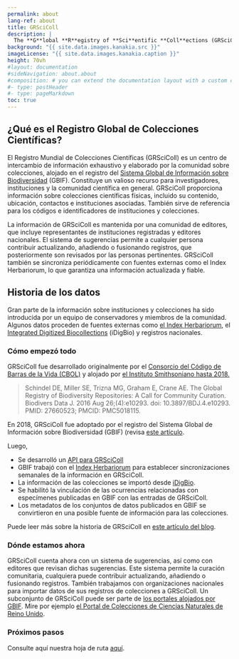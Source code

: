 ```yaml
---
permalink: about
lang-ref: about
title: GRSciColl
description: |
  The **G**lobal **R**egistry of **Sci**entific **Coll**ections (GRSciColl) is a comprehensive repository of information about scientific collections. El Registro Global de Colecciones Científicas (GRSciColl) es un centro de intercambio de información exhaustivo y comunitario sobre colecciones científicas, que se basa en los esfuerzos previos desarrollados por el Consorcio del Código de Barras de la Vida (CBOL).
background: "{{ site.data.images.kanakia.src }}"
imageLicense: "{{ site.data.images.kanakia.caption }}"
height: 70vh
#layout: documentation
#sideNavigation: about.about
#composition: # you can extend the documentation layout with a custom composition
#- type: postHeader
#- type: pageMarkdown
toc: true
---
```


## ¿Qué es el Registro Global de Colecciones Científicas?

El Registro Mundial de Colecciones Científicas (GRSciColl) es un centro de intercambio de información exhaustivo y elaborado por la comunidad sobre colecciones, alojado en el registro del [Sistema Global de Información sobre Biodiversidad](https://www.gbif.org/) (GBIF). Constituye un valioso recurso para investigadores, instituciones y la comunidad científica en general. GRSciColl proporciona información sobre colecciones científicas físicas, incluido su contenido, ubicación, contactos e instituciones asociadas. También sirve de referencia para los códigos e identificadores de instituciones y colecciones.

La información de GRSciColl es mantenida por una comunidad de editores, que incluye representantes de instituciones registradas y editores nacionales. El sistema de sugerencias permite a cualquier persona contribuir actualizando, añadiendo o fusionando registros, que posteriormente son revisados por las personas pertinentes. GRSciColl también se sincroniza periódicamente con fuentes externas como el Index Herbariorum, lo que garantiza una información actualizada y fiable.


## Historia de los datos

Gran parte de la información sobre instituciones y colecciones ha sido introducida por un equipo de conservadores y miembros de la comunidad. Algunos datos proceden de fuentes externas como [el Index Herbariorum](https://sweetgum.nybg.org/science/ih/), el [Integrated Digitized Biocollections](https://www.idigbio.org/) (iDigBio) y registros nacionales.

### Cómo empezó todo

GRSciColl fue desarrollado originalmente por el [Consorcio del Código de Barras de la Vida (CBOL)](https://www.gbif.org/participant/287)  y alojado por  [el Instituto Smithsoniano hasta 2018.](https://www.si.edu)

> Schindel DE, Miller SE, Trizna MG, Graham E, Crane AE. The Global Registry of Biodiversity Repositories: A Call for Community Curation. Biodivers Data J. 2016 Aug 26;(4):e10293. doi: 10.3897/BDJ.4.e10293. PMID: 27660523; PMCID: PMC5018115.

En 2018, GRSciColl fue adoptado por el registro del Sistema Global de Información sobre Biodiversidad (GBIF) (revisa [este artículo](https://www.gbif.org/news/5kyAslpqTVxYqZTwYn1cub/gbif-provides-new-home-for-the-global-registry-of-scientific-collections).

Luego,
* Se desarrolló un [API para GRSciColl](/api)
* GBIF trabajó con el [Index Herbariorum](https://sweetgum.nybg.org/science/ih/) para establecer sincronizaciones semanales de la información en GRSciColl.
* La información de las colecciones se importó desde [iDigBio](https://www.idigbio.org).
* Se habilitó la vinculación de las ocurrencias relacionadas con especímenes publicadas en GBIF con las entradas de GRSciColl.
* Los metadatos de los conjuntos de datos publicados en GBIF se convirtieron en una posible fuente de información para las colecciones.

Puede leer más sobre la historia de GRSciColl en [este artículo del blog](https://data-blog.gbif.org/post/grscicoll-2021/).

### Dónde estamos ahora

GRSciColl cuenta ahora con un sistema de sugerencias, así como con editores que revisan dichas sugerencias. Este sistema permite la curación comunitaria, cualquiera puede contribuir actualizando, añadiendo o fusionando registros. También trabajamos con organizaciones nacionales para importar datos de sus registros de colecciones a GRSciColl. Un subconjunto de GRSciColl puede ser parte de [los portales alojados por GBIF](https://www.gbif.org/hosted-portals). Mire por ejemplo [el Portal de Colecciones de Ciencias Naturales de Reino Unido](https://data.dissco-uk.org).

### Próximos pasos

Consulte aquí nuestra hoja de ruta [aquí](https://github.com/gbif/registry/blob/dev/roadmap-grscicoll.md).
